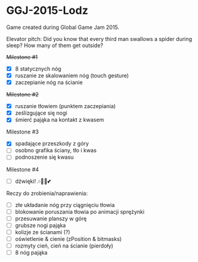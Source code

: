 # GGJ-2015-Lodz
Game created during Global Game Jam 2015.

Elevator pitch:
Did you know that every third man swallows a spider during sleep? How many of them get outside?

~~Milestone #1~~
- [x] 8 statycznych nóg
- [x] ruszanie ze skalowaniem nóg (touch gesture)
- [x] zaczepianie nóg na ścianie

~~Milestone #2~~
- [x] ruszanie tłowiem (punktem zaczepiania)
- [x] ześlizgujące się nogi
- [x] śmierć pająka na kontakt z kwasem

Milestone #3
- [x] spadające przeszkody z góry
- [ ] osobno grafika ściany, tło i kwas
- [ ] podnoszenie się kwasu

Milestone #4
- [ ] dźwięki! :notes::dog::clap::two_hearts:

Reczy do zrobienia/naprawienia:
- [ ] złe układanie nóg przy ciągnięciu tłowia
- [ ] blokowanie poruszania tłowia po animacji sprężynki
- [ ] przesuwanie planszy w górę
- [ ] grubsze nogi pająka
- [ ] kolizje ze ścianami (?)
- [ ] oświetlenie & cienie (zPosition & bitmasks)
- [ ] rozmyty cień, cień na ścianie (pierdoły)
- [ ] 8 nóg pająka
